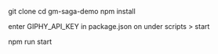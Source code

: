 git clone
cd gm-saga-demo
npm install 

enter GIPHY_API_KEY in package.json on under scripts > start

npm run start
